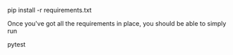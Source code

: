 pip install -r requirements.txt

Once you've got all the requirements in place, you should be able to simply run

pytest